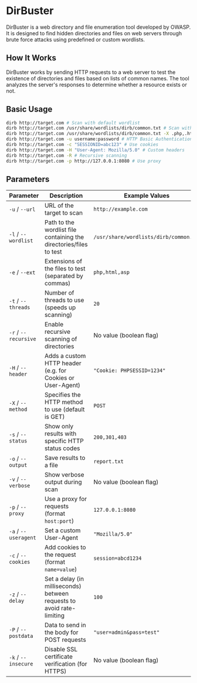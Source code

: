 # DirBuster

DirBuster is a web directory and file enumeration tool developed by OWASP. It is designed to find hidden directories and files on web servers through brute force attacks using predefined or custom wordlists.

## How It Works

DirBuster works by sending HTTP requests to a web server to test the existence of directories and files based on lists of common names. The tool analyzes the server's responses to determine whether a resource exists or not.

## Basic Usage

```bash
dirb http://target.com # Scan with default wordlist
dirb http://target.com /usr/share/wordlists/dirb/common.txt # Scan with custom wordlist
dirb http://target.com /usr/share/wordlists/dirb/common.txt -X .php,.html,.txt # Scan with specific extensions
dirb http://target.com -u username:password # HTTP Basic Authentication
dirb http://target.com -c "SESSIONID=abc123" # Use cookies
dirb http://target.com -H "User-Agent: Mozilla/5.0" # Custom headers
dirb http://target.com -R # Recursive scanning
dirb http://target.com -p http://127.0.0.1:8080 # Use proxy
```

## Parameters
| Parameter | Description | Example Values ​​|
|--------------------|-------------------------------------------------------------------------------------------------|---------------------------------------|
| `-u` / `--url` | URL of the target to scan | `http://example.com` |
| `-l` / `--wordlist` | Path to the wordlist file containing the directories/files to test | `/usr/share/wordlists/dirb/common.txt`|
| `-e` / `--ext` | Extensions of the files to test (separated by commas) | `php,html,asp` |
| `-t` / `--threads` | Number of threads to use (speeds up scanning) | `20` |
| `-r` / `--recursive`| Enable recursive scanning of directories | No value (boolean flag) |
| `-H` / `--header` | Adds a custom HTTP header (e.g. for Cookies or User-Agent) | `"Cookie: PHPSESSID=1234"` |
| `-X` / `--method` | Specifies the HTTP method to use (default is GET) | `POST` |
| `-s` / `--status` | Show only results with specific HTTP status codes | `200,301,403` |
| `-o` / `--output` | Save results to a file | `report.txt` |
| `-v` / `--verbose` | Show verbose output during scan | No value (boolean flag) |
| `-p` / `--proxy` | Use a proxy for requests (format `host:port`) | `127.0.0.1:8080` |
| `-a` / `--useragent`| Set a custom User-Agent | `"Mozilla/5.0"` |
| `-c` / `--cookies` | Add cookies to the request (format `name=value`) | `session=abcd1234` |
| `-z` / `--delay` | Set a delay (in milliseconds) between requests to avoid rate-limiting | `100` |
| `-P` / `--postdata` | Data to send in the body for POST requests | `"user=admin&pass=test"` |
| `-k` / `--insecure` | Disable SSL certificate verification (for HTTPS) | No value (boolean flag) |
